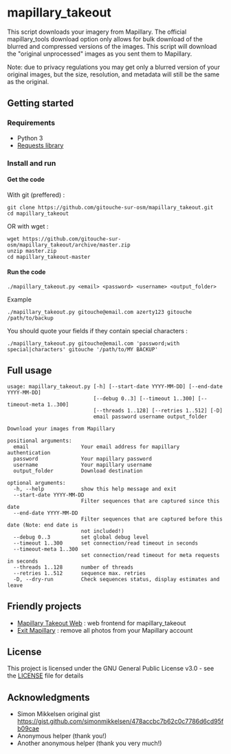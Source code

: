 # mapillary_takeout

This script downloads your imagery from Mapillary.
The official mapillary_tools download option only allows for bulk download of
the blurred and compressed versions of the images. 
This script will download the "original unprocessed" images as you sent them to Mapillary.

Note: due to privacy regulations you may get only a blurred version of your original images,
but the size, resolution, and metadata will still be the same as the original.

## Getting started

### Requirements

* Python 3
* [Requests library](https://requests.readthedocs.io)

### Install and run
#### Get the code
With git (preffered) :
```
git clone https://github.com/gitouche-sur-osm/mapillary_takeout.git
cd mapillary_takeout
```
OR with wget :
```
wget https://github.com/gitouche-sur-osm/mapillary_takeout/archive/master.zip
unzip master.zip
cd mapillary_takeout-master
```
#### Run the code
```
./mapillary_takeout.py <email> <password> <username> <output_folder>
```
Example
```
./mapillary_takeout.py gitouche@email.com azerty123 gitouche /path/to/backup
```
You should quote your fields if they contain special characters :
```
./mapillary_takeout.py gitouche@email.com 'password;with special|characters' gitouche '/path/to/MY BACKUP'
```
## Full usage
```
usage: mapillary_takeout.py [-h] [--start-date YYYY-MM-DD] [--end-date YYYY-MM-DD]
                            [--debug 0..3] [--timeout 1..300] [--timeout-meta 1..300]
                            [--threads 1..128] [--retries 1..512] [-D]
                            email password username output_folder

Download your images from Mapillary

positional arguments:
  email                 Your email address for mapillary authentication
  password              Your mapillary password
  username              Your mapillary username
  output_folder         Download destination

optional arguments:
  -h, --help            show this help message and exit
  --start-date YYYY-MM-DD
                        Filter sequences that are captured since this date
  --end-date YYYY-MM-DD
                        Filter sequences that are captured before this date (Note: end date is
                        not included!)
  --debug 0..3          set global debug level
  --timeout 1..300      set connection/read timeout in seconds
  --timeout-meta 1..300
                        set connection/read timeout for meta requests in seconds
  --threads 1..128      number of threads
  --retries 1..512      sequence max. retries
  -D, --dry-run         Check sequences status, display estimates and leave
```							

## Friendly projects

* [Mapillary Takeout Web](https://github.com/frodrigo/mapillary_takeout_web) : web frontend for mapillary_takeout
* [Exit Mapillary](https://framagit.org/Midgard/exit-mapillary) : remove all photos from your Mapillary account

## License

This project is licensed under the GNU General Public License v3.0 - see the [LICENSE](LICENSE) file for details

## Acknowledgments

* Simon Mikkelsen original gist https://gist.github.com/simonmikkelsen/478accbc7b62c0c7786d6cd95fb09cae
* Anonymous helper (thank you!)
* Another anonymous helper (thank you very much!)
